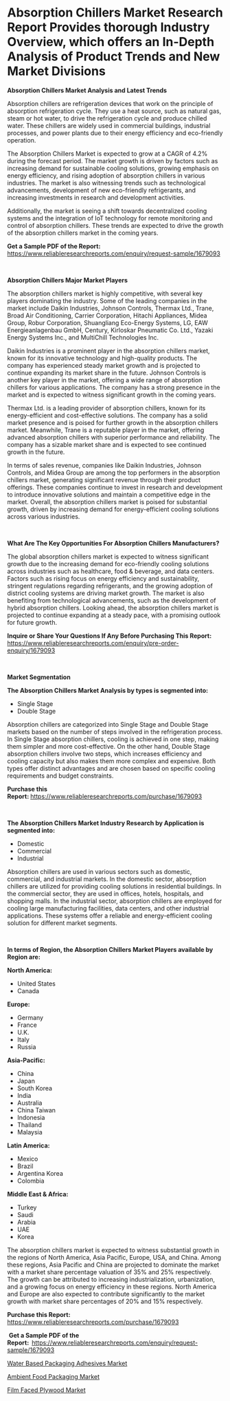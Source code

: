 <p><h1>Absorption Chillers Market Research Report Provides thorough Industry Overview, which offers an In-Depth Analysis of Product Trends and New Market Divisions</h1></p><p><strong>Absorption Chillers Market Analysis and Latest Trends</strong></p>
<p><p>Absorption chillers are refrigeration devices that work on the principle of absorption refrigeration cycle. They use a heat source, such as natural gas, steam or hot water, to drive the refrigeration cycle and produce chilled water. These chillers are widely used in commercial buildings, industrial processes, and power plants due to their energy efficiency and eco-friendly operation.</p><p>The Absorption Chillers Market is expected to grow at a CAGR of 4.2% during the forecast period. The market growth is driven by factors such as increasing demand for sustainable cooling solutions, growing emphasis on energy efficiency, and rising adoption of absorption chillers in various industries. The market is also witnessing trends such as technological advancements, development of new eco-friendly refrigerants, and increasing investments in research and development activities.</p><p>Additionally, the market is seeing a shift towards decentralized cooling systems and the integration of IoT technology for remote monitoring and control of absorption chillers. These trends are expected to drive the growth of the absorption chillers market in the coming years.</p></p>
<p><strong>Get a Sample PDF of the Report:&nbsp;</strong> <a href="https://www.reliableresearchreports.com/enquiry/request-sample/1679093">https://www.reliableresearchreports.com/enquiry/request-sample/1679093</a></p>
<p>&nbsp;</p>
<p><strong>Absorption Chillers Major Market Players</strong></p>
<p><p>The absorption chillers market is highly competitive, with several key players dominating the industry. Some of the leading companies in the market include Daikin Industries, Johnson Controls, Thermax Ltd., Trane, Broad Air Conditioning, Carrier Corporation, Hitachi Appliances, Midea Group, Robur Corporation, Shuangliang Eco-Energy Systems, LG, EAW Energieanlagenbau GmbH, Century, Kirloskar Pneumatic Co. Ltd., Yazaki Energy Systems Inc., and MultiChill Technologies Inc.</p><p>Daikin Industries is a prominent player in the absorption chillers market, known for its innovative technology and high-quality products. The company has experienced steady market growth and is projected to continue expanding its market share in the future. Johnson Controls is another key player in the market, offering a wide range of absorption chillers for various applications. The company has a strong presence in the market and is expected to witness significant growth in the coming years.</p><p>Thermax Ltd. is a leading provider of absorption chillers, known for its energy-efficient and cost-effective solutions. The company has a solid market presence and is poised for further growth in the absorption chillers market. Meanwhile, Trane is a reputable player in the market, offering advanced absorption chillers with superior performance and reliability. The company has a sizable market share and is expected to see continued growth in the future.</p><p>In terms of sales revenue, companies like Daikin Industries, Johnson Controls, and Midea Group are among the top performers in the absorption chillers market, generating significant revenue through their product offerings. These companies continue to invest in research and development to introduce innovative solutions and maintain a competitive edge in the market. Overall, the absorption chillers market is poised for substantial growth, driven by increasing demand for energy-efficient cooling solutions across various industries.</p></p>
<p>&nbsp;</p>
<p><strong>What Are The Key Opportunities For Absorption Chillers Manufacturers?</strong></p>
<p><p>The global absorption chillers market is expected to witness significant growth due to the increasing demand for eco-friendly cooling solutions across industries such as healthcare, food & beverage, and data centers. Factors such as rising focus on energy efficiency and sustainability, stringent regulations regarding refrigerants, and the growing adoption of district cooling systems are driving market growth. The market is also benefiting from technological advancements, such as the development of hybrid absorption chillers. Looking ahead, the absorption chillers market is projected to continue expanding at a steady pace, with a promising outlook for future growth.</p></p>
<p><strong>Inquire or Share Your Questions If Any Before Purchasing This Report:</strong> <a href="https://www.reliableresearchreports.com/enquiry/pre-order-enquiry/1679093">https://www.reliableresearchreports.com/enquiry/pre-order-enquiry/1679093</a></p>
<p>&nbsp;</p>
<p><strong>Market Segmentation</strong></p>
<p><strong>The Absorption Chillers Market Analysis by types is segmented into:</strong></p>
<p><ul><li>Single Stage</li><li>Double Stage</li></ul></p>
<p><p>Absorption chillers are categorized into Single Stage and Double Stage markets based on the number of steps involved in the refrigeration process. In Single Stage absorption chillers, cooling is achieved in one step, making them simpler and more cost-effective. On the other hand, Double Stage absorption chillers involve two steps, which increases efficiency and cooling capacity but also makes them more complex and expensive. Both types offer distinct advantages and are chosen based on specific cooling requirements and budget constraints.</p></p>
<p><strong>Purchase this Report:&nbsp;</strong><a href="https://www.reliableresearchreports.com/purchase/1679093">https://www.reliableresearchreports.com/purchase/1679093</a></p>
<p>&nbsp;</p>
<p><strong>The Absorption Chillers Market Industry Research by Application is segmented into:</strong></p>
<p><ul><li>Domestic</li><li>Commercial</li><li>Industrial</li></ul></p>
<p><p>Absorption chillers are used in various sectors such as domestic, commercial, and industrial markets. In the domestic sector, absorption chillers are utilized for providing cooling solutions in residential buildings. In the commercial sector, they are used in offices, hotels, hospitals, and shopping malls. In the industrial sector, absorption chillers are employed for cooling large manufacturing facilities, data centers, and other industrial applications. These systems offer a reliable and energy-efficient cooling solution for different market segments.</p></p>
<p>&nbsp;</p>
<p><strong>In terms of Region, the Absorption Chillers Market Players available by Region are:</strong></p>
<p>
    <p> <strong> North America: </strong>
        <ul>
            <li>United States</li>
            <li>Canada</li>
        </ul>
        </p> 
    <p> <strong> Europe: </strong>
        <ul>
            <li>Germany</li>
            <li>France</li>
            <li>U.K.</li>
            <li>Italy</li>
            <li>Russia</li>
        </ul>
        </p> 
    <p> <strong> Asia-Pacific: </strong>
        <ul>
            <li>China</li>
            <li>Japan</li>
            <li>South Korea</li>
            <li>India</li>
            <li>Australia</li>
            <li>China Taiwan</li>
            <li>Indonesia</li>
            <li>Thailand</li>
            <li>Malaysia</li>
        </ul>
        </p> 
    <p> <strong> Latin America: </strong>
        <ul>
            <li>Mexico</li>
            <li>Brazil</li>
            <li>Argentina Korea</li>
            <li>Colombia</li>
        </ul>
        </p> 
    <p> <strong> Middle East & Africa: </strong>
        <ul>
            <li>Turkey</li>
            <li>Saudi</li>
            <li>Arabia</li>
            <li>UAE</li>
            <li>Korea</li>
        </ul>
    </p>
    </p>
<p><p>The absorption chillers market is expected to witness substantial growth in the regions of North America, Asia Pacific, Europe, USA, and China. Among these regions, Asia Pacific and China are projected to dominate the market with a market share percentage valuation of 35% and 25% respectively. The growth can be attributed to increasing industrialization, urbanization, and a growing focus on energy efficiency in these regions. North America and Europe are also expected to contribute significantly to the market growth with market share percentages of 20% and 15% respectively.</p></p>
<p><strong>Purchase this Report: </strong><a href="https://www.reliableresearchreports.com/purchase/1679093">https://www.reliableresearchreports.com/purchase/1679093</a></p>
<p>&nbsp;<strong>Get a Sample PDF of the Report:&nbsp;&nbsp;</strong><a href="https://www.reliableresearchreports.com/enquiry/request-sample/1679093">https://www.reliableresearchreports.com/enquiry/request-sample/1679093</a></p>
<p><strong></strong></p>
<p><p><a href="https://github.com/nicoletavirag/Market-Research-Report-List-2/blob/main/water-based-packaging-adhesives-market.md">Water Based Packaging Adhesives Market</a></p><p><a href="https://github.com/mauripalmi/Market-Research-Report-List-2/blob/main/ambient-food-packaging-market.md">Ambient Food Packaging Market</a></p><p><a href="https://github.com/redneck06/Market-Research-Report-List-2/blob/main/film-faced-plywood-market.md">Film Faced Plywood Market</a></p></p>
